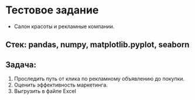 # Тестовое задание
- Салон красоты и рекламные компании.

## Стек: pandas, numpy, matplotlib.pyplot, seaborn

## Задача:
1. Проследить путь от клика по рекламному объявлению до покупки.
2. Оценить эффективность маркетинга.
3. Выгрузить в файле Excel
